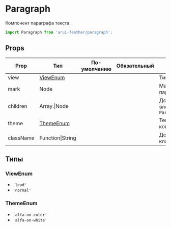 # Paragraph

Компонент параграфа текста.

```javascript
import Paragraph from 'arui-feather/paragraph';
```




## Props


| Prop  | Тип  | По-умолчанию | Обязательный | Описание |
| ----- | ---- | ------------ | ------------ |----------|
| view | [ViewEnum](#ViewEnum) |  |  | Тип параграфа |
| mark | Node |  |  | Маркер параграфа |
| children | Array.<Node>\|Node |  |  | Дочерние элементы `Paragraph` |
| theme | [ThemeEnum](#ThemeEnum) |  |  | Тема компонента |
| className | Function\|String |  |  | Дополнительный класс |







## Типы






### <a id="ViewEnum"></a>ViewEnum

 * `'lead'`
 * `'normal'`


### <a id="ThemeEnum"></a>ThemeEnum

 * `'alfa-on-color'`
 * `'alfa-on-white'`



